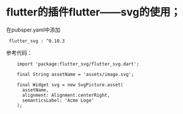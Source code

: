 flutter的插件flutter——svg的使用；
=================

在pubsper.yaml中添加

```
 flutter_svg : ^0.10.3
```
 
参考代码：

```
	import 'package:flutter_svg/flutter_svg.dart';

	final String assetName = 'assets/image.svg';
	
	final Widget svg = new SvgPicture.asset(
	  assetName,
	  alignment: Alignment.centerRight,
	  semanticsLabel: 'Acme Logo'
	);
```